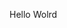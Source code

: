 Hello Wolrd









































































































































































































































